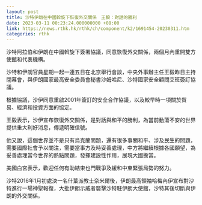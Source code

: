 ```yaml
---
layout: post
title: 沙特伊朗在中國斡旋下恢復外交關係　王毅：對話的勝利
date: 2023-03-11 00:23:24.000000000 +08:00
link: https://news.rthk.hk/rthk/ch/component/k2/1691454-20230311.htm
categories: rthk
---
```


沙特阿拉伯和伊朗在中國斡旋下簽署協議，同意恢復外交關係，兩個月內重開雙方使館和代表機構。

沙特和伊朗官員星期一起一連五日在北京舉行會談，中央外事辦主任王毅昨日主持閉幕會，與伊朗國家最高安全委員會秘書沙姆哈尼、沙特國家安全顧問艾班簽訂協議。

根據協議，沙伊同意重啟2001年簽訂的安全合作協議，以及較早時一項關於貿易、經濟和投資方面的協定。

王毅表示，沙伊宣布恢復外交關係，是對話與和平的勝利，為當前動蕩不安的世界提供重大利好消息，傳遞明確信號。

他又說，這個世界並不是只有烏克蘭問題，還有很多事關和平、涉及民生的問題，需要國際社會予以關注，需要當事方及時妥善處理，中方將繼續根據各國願望，為妥善處理當今世界的熱點問題，發揮建設性作用，展現大國擔當。

美國白宮表示，歡迎任何有助結束也門戰爭及緩和中東緊張局勢的努力。

沙特2016年1月初處決一名什葉派教士奈米爾後，伊朗最高領袖哈梅內伊宣布對沙特進行一場神聖報復，大批伊朗示威者襲擊沙特駐伊朗大使館，沙特其後切斷與伊朗的外交關係。

